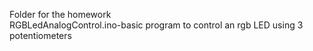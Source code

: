 Folder for the homework  
RGBLedAnalogControl.ino-basic program to control an rgb LED using 3 potentiometers
